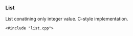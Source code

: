 ### List

List conatining only integer value. C-style implementation.

~~~~~
<#include "list.cpp">
~~~~~


